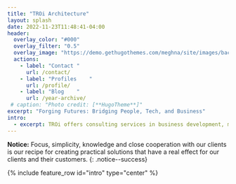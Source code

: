 ```yaml
---
title: "TROi Architecture"
layout: splash
date: 2022-11-23T11:48:41-04:00
header:
  overlay_color: "#000"
  overlay_filter: "0.5"
  overlay_image: "https://demo.gethugothemes.com/meghna/site/images/backgrounds/hero-area.jpg"
  actions:
    - label: "Contact "
      url: /contact/
    - label: "Profiles    "
      url: /profile/
    - label: "Blog    "
      url: /year-archive/
 # caption: "Photo credit: [**HugoTheme**]"
excerpt: "Forging Futures: Bridging People, Tech, and Business"
intro: 
  - excerpt: TROi offers consulting services in business development, management, digitalization, enterprise and solution architecture with a focus on customer value, quality and efficiency.
---
```

**Notice:** Focus, simplicity, knowledge and close cooperation with our clients is our recipe for creating practical solutions that have a real effect for our clients and their customers.
{: .notice--success}

{% include feature_row id="intro" type="center" %}


